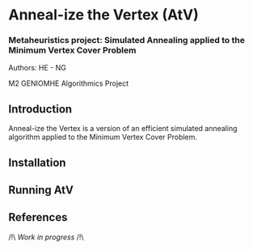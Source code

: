 # Anneal-ize the Vertex (AtV)
### Metaheuristics project: Simulated Annealing applied to the Minimum Vertex Cover Problem
Authors: HE - NG

M2 GENIOMHE Algorithmics Project

## Introduction
Anneal-ize the Vertex is a version of an efficient simulated annealing algorithm applied to the Minimum Vertex Cover Problem. 

## Installation

## Running AtV

## References

/!\ *Work in progress* /!\
